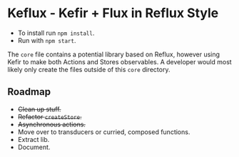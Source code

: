 # Keflux - Kefir + Flux in Reflux Style

- To install run `npm install`.
- Run with `npm start`.

The `core` file contains a potential library based on Reflux, however using Kefir to make both Actions and Stores observables. A developer would most likely only create the files outside of this `core` directory.

## Roadmap

- ~~Clean up stuff.~~
- ~~Refactor `createStore`.~~
- ~~Asynchronous actions.~~
- Move over to transducers or curried, composed functions.
- Extract lib.
- Document.
